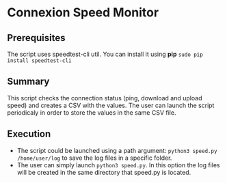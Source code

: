 # Connexion Speed Monitor

## Prerequisites
The script uses speedtest-cli util.
You can install it using **pip**
    ```sudo pip install speedtest-cli```

## Summary
This script checks the connection status (ping, download and upload speed) and creates a CSV with the values. The user can launch the script periodicaly in order to store the values in the same CSV file.

## Execution
- The script could be launched using a path argument: ```python3 speed.py /home/user/log``` to save the log files in a specific folder.
- The user can simply launch ```python3 speed.py```. In this option the log files will be created in the same directory that speed.py is located.